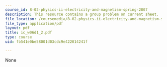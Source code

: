 ```yaml
---
course_id: 8-02-physics-ii-electricity-and-magnetism-spring-2007
description: This resource contains a group problem on current sheet.
file_location: /coursemedia/8-02-physics-ii-electricity-and-magnetism-spring-2007/fb541e0be58001d03cdc9e422014241f_ic_w06d1_2.pdf
file_type: application/pdf
layout: pdf
title: ic_w06d1_2.pdf
type: course
uid: fb541e0be58001d03cdc9e422014241f

---
```

None